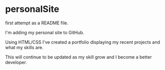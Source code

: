 # personalSite

first attempt as a README file.

I'm adding my personal site to GitHub. 

Using HTML/CSS I've created a portfolio displaying my recent projects and what my skills are.

This will continue to be updated as my skill grow and I become a better developer.